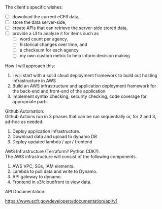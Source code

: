 The client's specific wishes: 

- [ ] download the current eCFR data,  
- [ ] store the data server-side,  
- [ ] create APIs that can retrieve the server-side stored data,  
- [ ] provide a UI to analyze it for items such as  
    - [ ] word count per agency,  
    - [ ] historical changes over time, and  
    - [ ] a checksum for each agency  
    - [ ] my own custom metric to help inform decision making 

How I will approach this:  
   1. I will start with a solid cloud deployment framework to build out hosting infrastructure in AWS
   2. Build an AWS infrastructure and application deployment framework for the back-end and front-end of the application 
   3. Implement syntax checking, security checking, code coverage for appropriate parts

Github Automation:  
Github Actions run in 3 phases that can be run sequentially or, for 2 and 3, ad-hoc as needed.  
   1. Deploy application infrastructure. 
   2. Download data and upload to dynamo DB
   3. Deploy updated lambda / api / frontend 

AWS Infrastructure (Terraform? Python CDK?).  
The AWS infrastructure will consist of the following components.  
   1. AWS VPC, SGs, IAM elements. 
   2. Lambda to pull data and write to Dynamo. 
   3. API gateway to dynamo. 
   4. Frontend in s3/cloudfront to view data. 



API Documentation:

https://www.ecfr.gov/developers/documentation/api/v1

